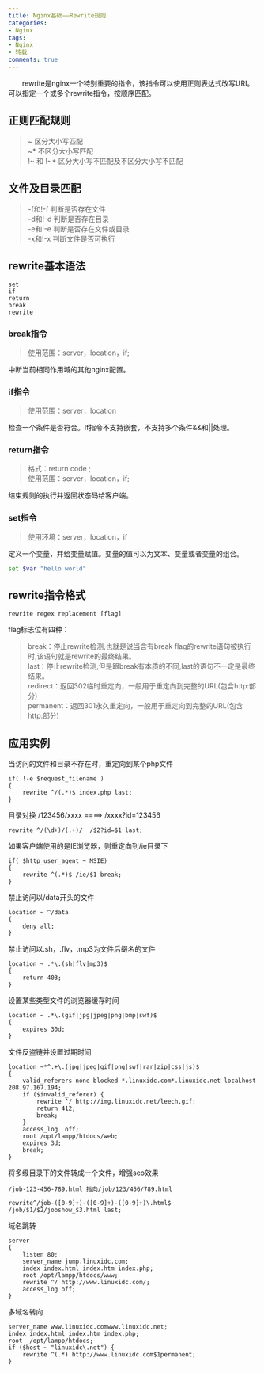 ```yaml
---
title: Nginx基础——Rewrite规则
categories: 
- Nginx
tags: 
- Nginx
- 转载
comments: true
---
```

&emsp;&emsp;rewrite是nginx一个特别重要的指令，该指令可以使用正则表达式改写URI。可以指定一个或多个rewrite指令，按顺序匹配。

## 正则匹配规则

> ~  区分大小写匹配  
> ~* 不区分大小写匹配  
> !~ 和 !~* 区分大小写不匹配及不区分大小写不匹配  

## 文件及目录匹配

> -f和!-f 判断是否存在文件  
> -d和!-d 判断是否存在目录  
> -e和!-e 判断是否存在文件或目录  
> -x和!-x 判断文件是否可执行

## rewrite基本语法

```
set  
if  
return
break
rewrite
```

### break指令  
> 使用范围：server，location，if;  

中断当前相同作用域的其他nginx配置。  

### if指令  
> 使用范围：server，location  

检查一个条件是否符合。If指令不支持嵌套，不支持多个条件&&和||处理。

### return指令
> 格式：return code ;  
  使用范围：server，location，if;

结束规则的执行并返回状态码给客户端。

### set指令
> 使用环境：server，location，if  

定义一个变量，并给变量赋值。变量的值可以为文本、变量或者变量的组合。
``` bash
set $var "hello world"
```

## rewrite指令格式
    rewrite regex replacement [flag]
flag标志位有四种：
> break：停止rewrite检测,也就是说当含有break flag的rewrite语句被执行时,该语句就是rewrite的最终结果。   
  last：停止rewrite检测,但是跟break有本质的不同,last的语句不一定是最终结果。  
  redirect：返回302临时重定向，一般用于重定向到完整的URL(包含http:部分)   
  permanent：返回301永久重定向，一般用于重定向到完整的URL(包含http:部分)  

## 应用实例
当访问的文件和目录不存在时，重定向到某个php文件

    if( !-e $request_filename )
    {
        rewrite ^/(.*)$ index.php last;
    }
    
目录对换 /123456/xxxx ====> /xxxx?id=123456

    rewrite ^/(\d+)/(.+)/  /$2?id=$1 last;
    
如果客户端使用的是IE浏览器，则重定向到/ie目录下

    if( $http_user_agent ~ MSIE)
    {
        rewrite ^(.*)$ /ie/$1 break;
    }
    
禁止访问以/data开头的文件

    location ~ ^/data
    {
        deny all;
    }
    
禁止访问以.sh，.flv，.mp3为文件后缀名的文件

    location ~ .*\.(sh|flv|mp3)$
    {
        return 403;
    }
    
设置某些类型文件的浏览器缓存时间

    location ~ .*\.(gif|jpg|jpeg|png|bmp|swf)$
    {
        expires 30d;
    }
    
文件反盗链并设置过期时间

    location ~*^.+\.(jpg|jpeg|gif|png|swf|rar|zip|css|js)$ 
    {
        valid_referers none blocked *.linuxidc.com*.linuxidc.net localhost 208.97.167.194;
        if ($invalid_referer) {
            rewrite ^/ http://img.linuxidc.net/leech.gif;
            return 412;
            break;
        }
        access_log  off;
        root /opt/lampp/htdocs/web;
        expires 3d;
        break;
    }
    
将多级目录下的文件转成一个文件，增强seo效果
    
    /job-123-456-789.html 指向/job/123/456/789.html
    
    rewrite^/job-([0-9]+)-([0-9]+)-([0-9]+)\.html$ /job/$1/$2/jobshow_$3.html last;
    
域名跳转

    server
    {
        listen 80;
        server_name jump.linuxidc.com;
        index index.html index.htm index.php;
        root /opt/lampp/htdocs/www;
        rewrite ^/ http://www.linuxidc.com/;
        access_log off;
    }
    
多域名转向

    server_name www.linuxidc.comwww.linuxidc.net;
    index index.html index.htm index.php;
    root  /opt/lampp/htdocs;
    if ($host ~ "linuxidc\.net") {
        rewrite ^(.*) http://www.linuxidc.com$1permanent;
    }
